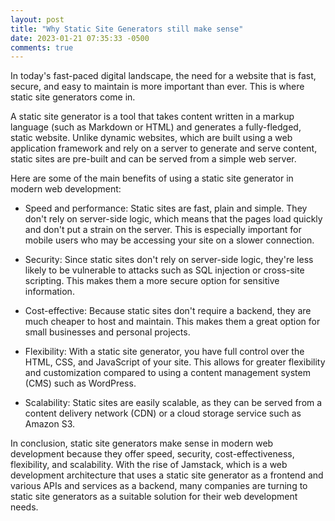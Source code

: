 ```yaml
---
layout: post
title: "Why Static Site Generators still make sense"
date: 2023-01-21 07:35:33 -0500
comments: true
---
```


In today's fast-paced digital landscape, the need for a website that is fast, secure, and easy to maintain is more important than ever. This is where static site generators come in.

A static site generator is a tool that takes content written in a markup language (such as Markdown or HTML) and generates a fully-fledged, static website. Unlike dynamic websites, which are built using a web application framework and rely on a server to generate and serve content, static sites are pre-built and can be served from a simple web server.

Here are some of the main benefits of using a static site generator in modern web development:

- Speed and performance: Static sites are fast, plain and simple. They don't rely on server-side logic, which means that the pages load quickly and don't put a strain on the server. This is especially important for mobile users who may be accessing your site on a slower connection.

- Security: Since static sites don't rely on server-side logic, they're less likely to be vulnerable to attacks such as SQL injection or cross-site scripting. This makes them a more secure option for sensitive information.

- Cost-effective: Because static sites don't require a backend, they are much cheaper to host and maintain. This makes them a great option for small businesses and personal projects.

- Flexibility: With a static site generator, you have full control over the HTML, CSS, and JavaScript of your site. This allows for greater flexibility and customization compared to using a content management system (CMS) such as WordPress.

- Scalability: Static sites are easily scalable, as they can be served from a content delivery network (CDN) or a cloud storage service such as Amazon S3.

In conclusion, static site generators make sense in modern web development because they offer speed, security, cost-effectiveness, flexibility, and scalability. With the rise of Jamstack, which is a web development architecture that uses a static site generator as a frontend and various APIs and services as a backend, many companies are turning to static site generators as a suitable solution for their web development needs.
